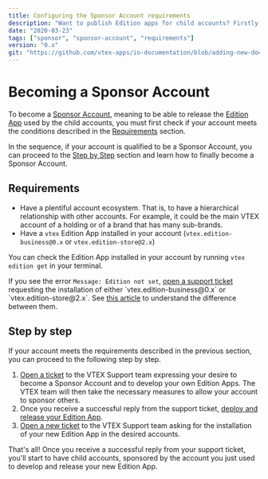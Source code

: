 ```yaml
---
title: Configuring the Sponsor Account requirements
description: "Want to publish Edition apps for child accounts? Firstly know how to configure all requirements to be a Sponsor Account."
date: "2020-03-23"
tags: ["sponsor", "sponsor-account", "requirements"]
version: "0.x"
git: "https://github.com/vtex-apps/io-documentation/blob/adding-new-docs/docs/en/Recipes/development/configuring-the-sponsor-account-requirements.md"
---
```


# Becoming a Sponsor Account

To become a [Sponsor Account](https://vtex.io/docs/concepts/sponsor-account/), meaning to be able to release the [Edition App](https://vtex.io/docs/concepts/edition-app/) used by the child accounts, you must first check if your account meets the conditions described in the [Requirements](#Requirements) section.

In the sequence, if your account is qualified to be a Sponsor Account, you can proceed to the [Step by Step](#step-by-step) section and learn how to finally become a Sponsor Account.

## Requirements

- Have a plentiful account ecosystem. That is, to have a hierarchical relationship with other accounts. For example, it could be the main VTEX account of a holding or of a brand that has many sub-brands.
- Have a `vtex` Edition App installed in your account (`vtex.edition-business@0.x` or `vtex.edition-store@2.x`)

<div class="alert alert-warning">
<p>You can check the Edition App installed in your account by running <code>vtex edition get</code> in your terminal.</p>

<p>If you see the error <code>Message: Edition not set</code>, <a href="https://help-tickets.vtex.com/smartlink/sso/login/zendesk">open a support ticket</a> requesting the installation of either `vtex.edition-business@0.x` or `vtex.edition-store@2.x`. See <a href="https://vtex.io/docs/concepts/edition-app/">this article</a> to understand the difference between them.</p>
</div>

## Step by step

If your account meets the requirements described in the previous section, you can proceed to the following step by step.  

1. [Open a ticket](https://help-tickets.vtex.com/smartlink/sso/login/zendesk) to the VTEX Support team expressing your desire to become a Sponsor Account and to develop your own Edition Apps. The VTEX team will then take the necessary measures to allow your account to sponsor others. 
2. Once you receive a successful reply from the support ticket, [deploy and release your Edition App](https://vtex.io/docs/recipes/development/configuring-an-edition-app/).
3. [Open a new ticket](https://help-tickets.vtex.com/smartlink/sso/login/zendesk) to the VTEX Support team asking for the installation of your new Edition App in the desired accounts.

That's all! Once you receive a successful reply from your support ticket, you'll start to have child accounts, sponsored by the account you just used to develop and release your new Edition App.
